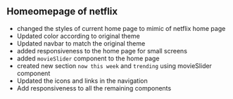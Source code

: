 ## Homeomepage of netflix

- changed the styles of current home page to mimic of netflix home page 
- Updated color according to original theme
- Updated navbar to match the original theme
- added responsiveness to the home page for small screens
- added `movieSlider` component to the home page
- created new section `now this week` and `trending` using movieSlider component
- Updated the icons and links in the navigation
- Add responsiveness to all the remaining components
